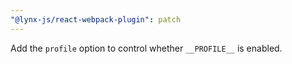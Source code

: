 ```yaml
---
"@lynx-js/react-webpack-plugin": patch
---
```


Add the `profile` option to control whether `__PROFILE__` is enabled.
